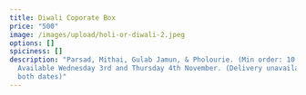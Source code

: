 ```yaml
---
title: Diwali Coporate Box
price: "500"
image: /images/upload/holi-or-diwali-2.jpeg
options: []
spiciness: []
description: "Parsad, Mithai, Gulab Jamun, & Pholourie. (Min order: 10 boxes)
  Available Wednesday 3rd and Thursday 4th November. (Delivery unavailable for
  both dates)"
---
```

